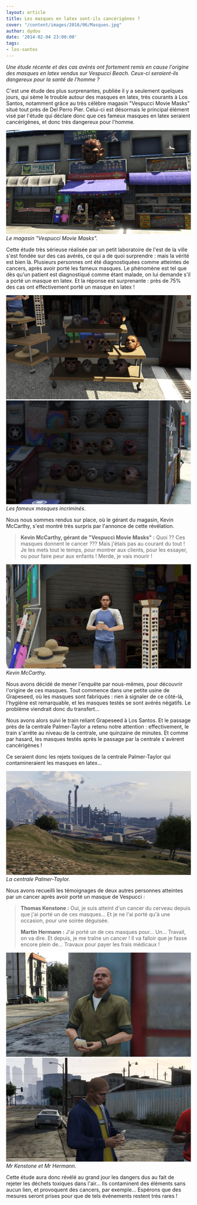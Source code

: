 ```yaml
---
layout: article
title: Les masques en latex sont-ils cancérigènes ?
cover: "/content/images/2016/06/Masques.jpg"
author: dydou
date: '2014-02-04 23:00:00'
tags:
- los-santos
---
```


_Une étude récente et des cas avérés ont fortement remis en cause l'origine des masques en latex vendus sur Vespucci Beach. Ceux-ci seraient-ils dangereux pour la santé de l'homme ?_

C'est une étude des plus surprenantes, publiée il y a seulement quelques jours, qui sème le trouble autour des masques en latex, très courants à Los Santos, notamment grâce au très célèbre magasin "Vespucci Movie Masks" situé tout près de Del Perro Pier. Celui-ci est désormais le principal élément visé par l'étude qui déclare donc que ces fameux masques en latex seraient cancérigènes, et donc très dangereux pour l'homme.

![Le magasin "Vespucci Movie Masks".](/content/images/2016/06/Masques_0.jpg)
_Le magasin "Vespucci Movie Masks"._

Cette étude très sérieuse réalisée par un petit laboratoire de l'est de la ville s'est fondée sur des cas avérés, ce qui a de quoi surprendre : mais la vérité est bien là. Plusieurs personnes ont été diagnostiquées comme atteintes de cancers, après avoir porté les fameux masques. Le phénomène est tel que dès qu'un patient est diagnostiqué comme étant malade, on lui demande s'il a porté un masque en latex. Et la réponse est surprenante : près de 75% des cas ont effectivement porté un masque en latex !

![](/content/images/2016/06/Masques1.jpg)
![Les fameux masques incriminés.](/content/images/2016/06/Masques2.jpg)
_Les fameux masques incriminés._

Nous nous sommes rendus sur place, où le gérant du magasin, Kevin McCarthy, s'est montré très surpris par l'annonce de cette révélation.

> **Kevin McCarthy, gérant de "Vespucci Movie Masks" :** Quoi ?? Ces masques donnent le cancer ??? Mais j'étais pas au courant du tout ! Je les mets tout le temps, pour montrer aux clients, pour les essayer, ou pour faire peur aux enfants ! Merde, je vais mourir !

![Kevin McCarthy.](/content/images/2016/06/Masques3.jpg)
_Kevin McCarthy._

Nous avons décidé de mener l'enquête par nous-mêmes, pour découvrir l'origine de ces masques. Tout commence dans une petite usine de Grapeseed, où les masques sont fabriqués : rien à signaler de ce côté-là, l'hygiène est remarquable, et les masques testés se sont avérés négatifs. Le problème viendrait donc du transfert...

Nous avons alors suivi le train reliant Grapeseed à Los Santos. Et le passage près de la centrale Palmer-Taylor a retenu notre attention : effectivement, le train s'arrête au niveau de la centrale, une quinzaine de minutes. Et comme par hasard, les masques testés après le passage par la centrale s'avèrent cancérigènes !

Ce seraient donc les rejets toxiques de la centrale Palmer-Taylor qui contamineraient les masques en latex...

![La centrale Palmer-Taylor.](/content/images/2016/06/Masques6.jpg)
_La centrale Palmer-Taylor._

Nous avons recueilli les témoignages de deux autres personnes atteintes par un cancer après avoir porté un masque de Vespucci :

> **Thomas Kenstone :** Oui, je suis atteint d'un cancer du cerveau depuis que j'ai porté un de ces masques... Et je ne l'ai porté qu'à une occasion, pour une soirée déguisée.
> 
> **Martin Hermann :** J'ai porté un de ces masques pour... Un... Travail, on va dire. Et depuis, je me traîne un cancer ! Il va falloir que je fasse encore plein de... Travaux pour payer les frais médicaux !

![](/content/images/2016/06/Masques5.jpg)
![Mr Kenstone et Mr Hermann.](/content/images/2016/06/Masques4.jpg)
_Mr Kenstone et Mr Hermann._

Cette étude aura donc révélé au grand jour les dangers dus au fait de rejeter les déchets toxiques dans l'air... Ils contaminent des éléments sans aucun lien, et provoquent des cancers, par exemple... Espérons que des mesures seront prises pour que de tels événements restent très rares !

<!--kg-card-end: markdown-->
